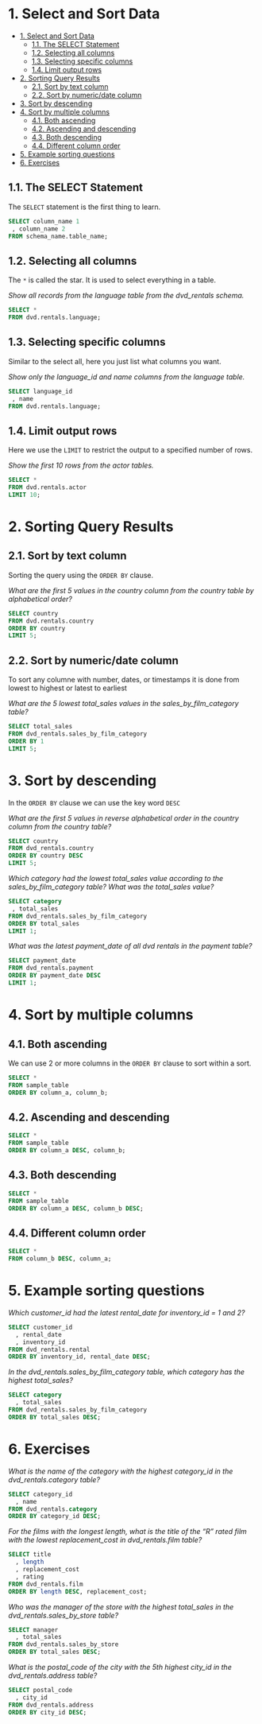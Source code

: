 # 1. Select and Sort Data

- [1. Select and Sort Data](#1-select-and-sort-data)
  - [1.1. The SELECT Statement](#11-the-select-statement)
  - [1.2. Selecting all columns](#12-selecting-all-columns)
  - [1.3. Selecting specific columns](#13-selecting-specific-columns)
  - [1.4. Limit output rows](#14-limit-output-rows)
- [2. Sorting Query Results](#2-sorting-query-results)
  - [2.1. Sort by text column](#21-sort-by-text-column)
  - [2.2. Sort by numeric/date column](#22-sort-by-numericdate-column)
- [3. Sort by descending](#3-sort-by-descending)
- [4. Sort by multiple columns](#4-sort-by-multiple-columns)
  - [4.1. Both ascending](#41-both-ascending)
  - [4.2. Ascending and descending](#42-ascending-and-descending)
  - [4.3. Both descending](#43-both-descending)
  - [4.4. Different column order](#44-different-column-order)
- [5. Example sorting questions](#5-example-sorting-questions)
- [6. Exercises](#6-exercises)

## 1.1. The SELECT Statement

The `SELECT` statement is the first thing to learn.

```sql
SELECT column_name 1
 , column_name 2
FROM schema_name.table_name;
```

## 1.2. Selecting all columns

The `*` is called the star. It is used to select everything in a table.

*Show all records from the language table from the dvd_rentals schema.*

```sql
SELECT *
FROM dvd.rentals.language;
```

## 1.3. Selecting specific columns

Similar to the select all, here you just list what columns you want.

*Show only the language_id and name columns from the language table.*

```sql
SELECT language_id
 , name
FROM dvd.rentals.language;
```

## 1.4. Limit output rows

Here we use the `LIMIT` to restrict the output to a specified number of rows.

*Show the first 10 rows from the actor tables.*

```sql
SELECT *
FROM dvd.rentals.actor
LIMIT 10;
```

# 2. Sorting Query Results

## 2.1. Sort by text column

Sorting the query using the `ORDER BY` clause.

*What are the first 5 values in the country column from the country table by alphabetical order?*

```sql
SELECT country
FROM dvd.rentals.country
ORDER BY country
LIMIT 5;
```

## 2.2. Sort by numeric/date column

To sort any columne with number, dates, or timestamps it is done from lowest to highest or latest to earliest

*What are the 5 lowest total_sales values in the sales_by_film_category table?*

```sql
SELECT total_sales
FROM dvd_rentals.sales_by_film_category
ORDER BY 1
LIMIT 5;
```

# 3. Sort by descending

In the `ORDER BY` clause we can use the key word `DESC`

*What are the first 5 values in reverse alphabetical order in the country column from the country table?*

```sql
SELECT country
FROM dvd_rentals.country
ORDER BY country DESC
LIMIT 5;
```

*Which category had the lowest total_sales value according to the sales_by_film_category table? What was the total_sales value?*

```sql
SELECT category
 , total_sales
FROM dvd_rentals.sales_by_film_category
ORDER BY total_sales
LIMIT 1;
```

*What was the latest payment_date of all dvd rentals in the payment table?*

```sql
SELECT payment_date
FROM dvd_rentals.payment
ORDER BY payment_date DESC
LIMIT 1;
```

# 4. Sort by multiple columns

## 4.1. Both ascending

We can use 2 or more columns in the `ORDER BY` clause to sort within a sort.

```sql
SELECT *
FROM sample_table
ORDER BY column_a, column_b;
```

## 4.2. Ascending and descending

```sql
SELECT *
FROM sample_table
ORDER BY column_a DESC, column_b;
```

## 4.3. Both descending

```sql
SELECT *
FROM sample_table
ORDER BY column_a DESC, column_b DESC;
```

## 4.4. Different column order

```sql
SELECT *
FROM column_b DESC, column_a;
```

# 5. Example sorting questions

*Which customer_id had the latest rental_date for inventory_id = 1 and 2?*

```sql
SELECT customer_id
  , rental_date
  , inventory_id
FROM dvd_rentals.rental
ORDER BY inventory_id, rental_date DESC;
```

*In the dvd_rentals.sales_by_film_category table, which category has the highest total_sales?*

```sql
SELECT category
  , total_sales
FROM dvd_rentals.sales_by_film_category
ORDER BY total_sales DESC;
```

# 6. Exercises

*What is the name of the category with the highest category_id in the dvd_rentals.category table?*

```sql
SELECT category_id
  , name
FROM dvd_rentals.category
ORDER BY category_id DESC;
```

*For the films with the longest length, what is the title of the “R” rated film with the lowest replacement_cost in dvd_rentals.film table?*

```sql
SELECT title
  , length
  , replacement_cost
  , rating
FROM dvd_rentals.film
ORDER BY length DESC, replacement_cost;
```

*Who was the manager of the store with the highest total_sales in the dvd_rentals.sales_by_store table?*

```sql
SELECT manager
  , total_sales
FROM dvd_rentals.sales_by_store
ORDER BY total_sales DESC;
```

*What is the postal_code of the city with the 5th highest city_id in the dvd_rentals.address table?*

```sql
SELECT postal_code
  , city_id
FROM dvd_rentals.address
ORDER BY city_id DESC;
```
